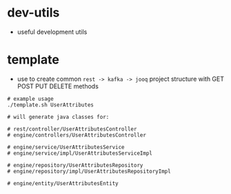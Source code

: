 # dev-utils

- useful development utils

# template
 - use to create common ```rest -> kafka -> jooq``` project structure with GET POST PUT DELETE methods
 ```
# example usage
 ./template.sh UserAttributes

# will generate java classes for:

# rest/controller/UserAttributesController 
# engine/controllers/UserAttributesController

# engine/service/UserAttributesService
# engine/service/impl/UserAttributesServiceImpl

# engine/repository/UserAttributesRepository
# engine/repository/impl/UserAttributesRepositoryImpl

# engine/entity/UserAttributesEntity
 ```
